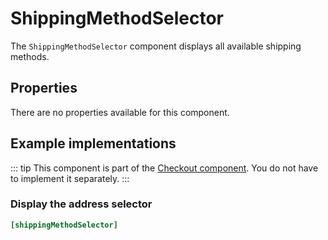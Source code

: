 # ShippingMethodSelector



The `ShippingMethodSelector` component displays all available shipping methods.

 
## Properties

There are no properties available for this component.

## Example implementations

::: tip 
This component is part of the [Checkout component](./checkout.md). You do not have to implement it separately.
::: 

### Display the address selector

```ini
[shippingMethodSelector]
```